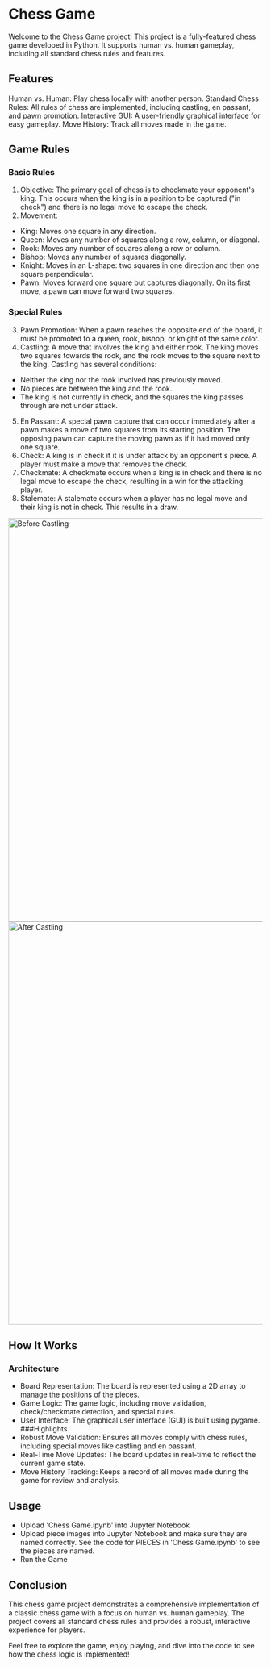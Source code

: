 # Chess Game

Welcome to the Chess Game project! This project is a fully-featured chess game developed in Python. It supports human vs. human gameplay, including all standard chess rules and features.

## Features

Human vs. Human: Play chess locally with another person.
Standard Chess Rules: All rules of chess are implemented, including castling, en passant, and pawn promotion.
Interactive GUI: A user-friendly graphical interface for easy gameplay.
Move History: Track all moves made in the game.

## Game Rules
### Basic Rules
1. Objective: The primary goal of chess is to checkmate your opponent's king. This occurs when the king is in a position to be captured ("in check") and there is no legal move to escape the check.
2. Movement:
- King: Moves one square in any direction.
- Queen: Moves any number of squares along a row, column, or diagonal.
- Rook: Moves any number of squares along a row or column.
- Bishop: Moves any number of squares diagonally.
- Knight: Moves in an L-shape: two squares in one direction and then one square perpendicular.
- Pawn: Moves forward one square but captures diagonally. On its first move, a pawn can move forward two squares.
### Special Rules
3. Pawn Promotion: When a pawn reaches the opposite end of the board, it must be promoted to a queen, rook, bishop, or knight of the same color.
4. Castling: A move that involves the king and either rook. The king moves two squares towards the rook, and the rook moves to the square next to the king. Castling has several conditions:
- Neither the king nor the rook involved has previously moved.
- No pieces are between the king and the rook.
- The king is not currently in check, and the squares the king passes through are not under attack.
5. En Passant: A special pawn capture that can occur immediately after a pawn makes a move of two squares from its starting position. The opposing pawn can capture the moving pawn as if it had moved only one square.
6. Check: A king is in check if it is under attack by an opponent's piece. A player must make a move that removes the check.
7. Checkmate: A checkmate occurs when a king is in check and there is no legal move to escape the check, resulting in a win for the attacking player.
8. Stalemate: A stalemate occurs when a player has no legal move and their king is not in check. This results in a draw.


<img width="800" alt="Before Castling" src="https://github.com/rippondoragithub/rippondoragithub/assets/173114135/a2ee2173-0d69-4e4c-b247-d5376056ede9">

<img width="799" alt="After Castling" src="https://github.com/rippondoragithub/rippondoragithub/assets/173114135/a3aa8cdd-3f73-4b69-800e-4089e9ff797b">


## How It Works

### Architecture
- Board Representation: The board is represented using a 2D array to manage the positions of the pieces.
- Game Logic: The game logic, including move validation, check/checkmate detection, and special rules.
- User Interface: The graphical user interface (GUI) is built using pygame.
###Highlights
- Robust Move Validation: Ensures all moves comply with chess rules, including special moves like castling and en passant.
- Real-Time Move Updates: The board updates in real-time to reflect the current game state.
- Move History Tracking: Keeps a record of all moves made during the game for review and analysis.

## Usage
- Upload 'Chess Game.ipynb' into Jupyter Notebook
- Upload piece images into Jupyter Notebook and make sure they are named correctly. See the code for PIECES in 'Chess Game.ipynb' to see the pieces are named.
- Run the Game

## Conclusion

This chess game project demonstrates a comprehensive implementation of a classic chess game with a focus on human vs. human gameplay. The project covers all standard chess rules and provides a robust, interactive experience for players.

Feel free to explore the game, enjoy playing, and dive into the code to see how the chess logic is implemented!
